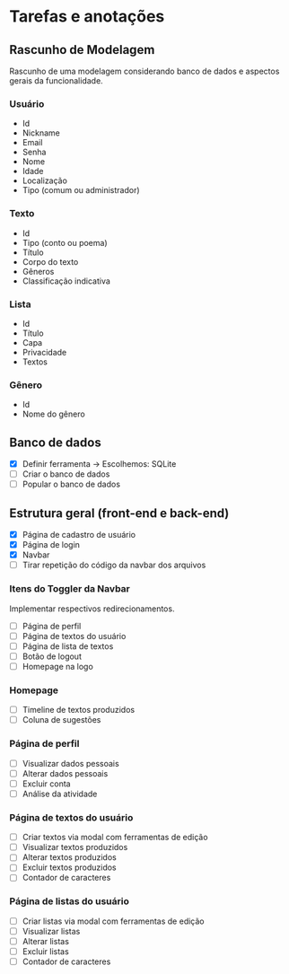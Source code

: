 # Tarefas e anotações

## Rascunho de Modelagem

Rascunho de uma modelagem considerando banco de dados e aspectos gerais da funcionalidade.

### Usuário
- Id
- Nickname
- Email
- Senha
- Nome
- Idade
- Localização
- Tipo (comum ou administrador)

### Texto
- Id
- Tipo (conto ou poema)
- Título
- Corpo do texto
- Gêneros
- Classificação indicativa

### Lista
- Id
- Título
- Capa
- Privacidade
- Textos

### Gênero
- Id
- Nome do gênero

## Banco de dados
- [X] Definir ferramenta -> Escolhemos: SQLite
- [ ] Criar o banco de dados
- [ ] Popular o banco de dados
      
## Estrutura geral (front-end e back-end)
- [X] Página de cadastro de usuário
- [X] Página de login
- [X] Navbar
- [ ] Tirar repetição do código da navbar dos arquivos

### Itens do Toggler da Navbar

Implementar respectivos redirecionamentos.

- [ ] Página de perfil
- [ ] Página de textos do usuário
- [ ] Página de lista de textos
- [ ] Botão de logout
- [ ] Homepage na logo

### Homepage
- [ ] Timeline de textos produzidos
- [ ] Coluna de sugestões

### Página de perfil
- [ ] Visualizar dados pessoais
- [ ] Alterar dados pessoais
- [ ] Excluir conta
- [ ] Análise da atividade

### Página de textos do usuário
- [ ] Criar textos via modal com ferramentas de edição
- [ ] Visualizar textos produzidos
- [ ] Alterar textos produzidos
- [ ] Excluir textos produzidos
- [ ] Contador de caracteres

### Página de listas do usuário
- [ ] Criar listas via modal com ferramentas de edição
- [ ] Visualizar listas
- [ ] Alterar listas
- [ ] Excluir listas
- [ ] Contador de caracteres
